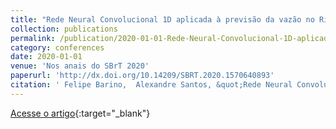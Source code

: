 ```yaml
---
title: "Rede Neural Convolucional 1D aplicada à previsão da vazão no Rio Madeira"
collection: publications
permalink: /publication/2020-01-01-Rede-Neural-Convolucional-1D-aplicada-previso-da-vazo-no-Rio-Madeira
category: conferences
date: 2020-01-01
venue: 'Nos anais do SBrT 2020'
paperurl: 'http://dx.doi.org/10.14209/SBRT.2020.1570640893'
citation: ' Felipe Barino,  Alexandre Santos, &quot;Rede Neural Convolucional 1D aplicada à previsão da vazão no Rio Madeira.&quot; Nos anais do SBrT 2020, 2020.'
---
```

[Acesse o artigo](http://dx.doi.org/10.14209/SBRT.2020.1570640893){:target="_blank"}
